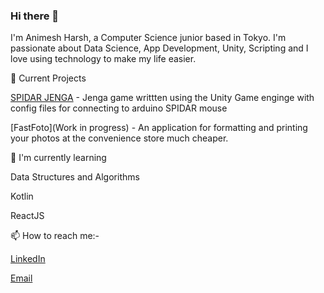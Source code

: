 ### Hi there 👋

<!--
**lostintochigi/lostintochigi** is a ✨ _special_ ✨ repository because its `README.md` (this file) appears on your GitHub profile.

Here are some ideas to get you started:

- 🔭 I’m currently working on ...
- 🌱 I’m currently learning ...
- 👯 I’m looking to collaborate on ...
- 🤔 I’m looking for help with ...
- 💬 Ask me about ...
- 📫 How to reach me: ...
- 😄 Pronouns: ...
- ⚡ Fun fact: ...
-->

I'm Animesh Harsh, a Computer Science junior based in Tokyo. I'm passionate about Data Science, App Development, Unity, Scripting and I love using technology to make my life easier.

🔭 Current Projects

[SPIDAR JENGA](https://github.com/lostintochigi/SPIDAR_Jenga) - Jenga game writtten using the Unity Game enginge with config files for connecting to arduino SPIDAR mouse

[FastFoto](Work in progress) - An application for formatting and printing your photos at the convenience store much cheaper.

🌱 I'm currently learning

Data Structures and Algorithms

Kotlin

ReactJS

📫 How to reach me:-

[LinkedIn](https://www.linkedin.com/in/animesh-harsh/)

[Email](animes.rishu+github@gmail.com)


